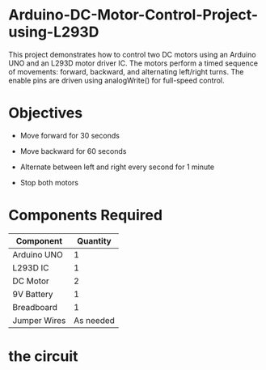 # Arduino-DC-Motor-Control-Project-using-L293D

This project demonstrates how to control two DC motors using an Arduino UNO and an L293D motor driver IC. The motors perform a timed sequence of movements: forward, backward, and alternating left/right turns. The enable pins are driven using analogWrite() for full-speed control.

# Objectives

- Move forward for 30 seconds

- Move backward for 60 seconds

- Alternate between left and right every second for 1 minute

- Stop both motors


# Components Required

| Component    | Quantity  |
| ------------ | --------- |
| Arduino UNO  | 1         |
| L293D IC     | 1         |
| DC Motor     | 2         |
| 9V Battery   | 1         |
| Breadboard   | 1         |
| Jumper Wires | As needed |


# the circuit


